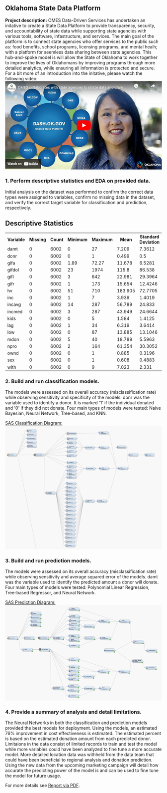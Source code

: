 ## Oklahoma State Data Platform

**Project description:** OMES Data-Driven Services has undertaken an initative to create a State Data Platform to provide transparency, security, and accountability of state data while supporting state agencies with various tools, software, infastructure, and services. The main goal of the platform is to connect state agencies who offer services to the public such as: food benefits, school programs, licensing programs, and mental healh; with a platform for seemless data sharing between state agencies. This hub-and-spoke model is will allow the State of Oklahoma to work together to improve the lives of Oklahomans by improving programs through more detailed analytics, while ensuring all information is protected and secure. For a bit more of an introduction into the initative, please watch the following video:
[![OMES collaborates with state agencies to utilize data and drive service efficiencies for Oklahomans](/images/Youtube_Thumbnail_SDP.png)](https://youtu.be/ZNxmbjxT_Uo "OMES collaborates with state agencies to utilize data and drive service efficiencies for Oklahomans")

### 1. Perform descriptive statistics and EDA on provided data.

Initial analysis on the dataset was performed to confirm the correct data types were assigned to variables, confirm no missing data in the dataset, and verify the correct target variable for classification and prediction, respectively.

<html>
<body>

<h2>Descriptive Statistics</h2>

<table style="width:100%">
  <tr>
    <th>Variable</th>	
    <th>Missing</th>
    <th>Count</th>
    <th>Minimum</th>
    <th>Maximum</th>
    <th>Mean</th>
    <th>Standard Deviation</th>
    <th>Skewness</th>
  </tr>
  <tr>
    <td>damt</td>
    <td>0</td>
    <td>6002</td>
    <td>0</td>
    <td>27</td>
    <td>7.209</td>
    <td>7.3612</td>
    <td>0.11698</td>
  </tr>
   <tr>
    <td>donr</td>
    <td>0</td>
    <td>6002</td>
    <td>0</td>
    <td>1</td>
    <td>0.499</td>
    <td>0.5</td>
    <td>0.00467</td>
  </tr>
  <tr>
    <td>gifa</td>
    <td>0</td>
    <td>6002</td>
    <td>1.89</td>
    <td>72.27</td>
    <td>11.678</td>
    <td>6.5281</td>
    <td>1.74146</td>
  </tr>
  <tr>
    <td>gifdol</td>
    <td>0</td>
    <td>6002</td>
    <td>23</td>
    <td>1974</td>
    <td>115.8</td>
    <td>86.538</td>
    <td>6.09138</td>
  </tr>
  <tr>
    <td>gifl</td>
    <td>0</td>
    <td>6002</td>
    <td>3</td>
    <td>642</td>
    <td>22.981</td>
    <td>29.3964</td>
    <td>7.18035</td>
  </tr>
  <tr>
    <td>gifr</td>
    <td>0</td>
    <td>6002</td>
    <td>1</td>
    <td>173</td>
    <td>15.654</td>
    <td>12.4246</td>
    <td>2.67345</td>
  </tr>
  <tr>
    <td>hv</td>
    <td>0</td>
    <td>6002</td>
    <td>51</td>
    <td>710</td>
    <td>183.905</td>
    <td>72.7705</td>
    <td>1.4889</td>
  </tr>
  <tr>
    <td>inc</td>
    <td>0</td>
    <td>6002</td>
    <td>1</td>
    <td>7</td>
    <td>3.939</td>
    <td>1.4019</td>
    <td>-0.01495</td>
  </tr>
  <tr>
    <td>incavg</td>
	<td>0</td>	
	<td>6002</td>
	<td>14</td>
	<td>287</td>
	<td>56.789</td>
	<td>24.833</td>
	<td>1.85779</td>
  </tr>
  <tr>
    <td>incmed</td>
	<td>0</td>	
	<td>6002</td>
	<td>3</td>	
	<td>287</td>
	<td>43.949</td>
	<td>24.6644</td>
	<td>2.00492</td>
  </tr>
  <tr>
    <td>kids</td>
	<td>0</td>	
	<td>6002</td>
	<td>0</td>	
	<td>5</td>
	<td>1.584</td>
	<td>1.4125</td>
	<td>0.39406</td>
  </tr>
  <tr>
    <td>lag</td>
	<td>0</td>	
	<td>6002</td>
	<td>1</td>	
	<td>34</td>
	<td>6.319</td>
	<td>3.6414</td>
	<td>2.41056</td>
  </tr>
  <tr>
    <td>low</td>
	<td>0</td>	
	<td>6002</td>
	<td>0</td>
	<td>87</td>
	<td>13.885</td>
	<td>13.1046</td>	
	<td>1.35139</td>
  </tr>
  <tr>
    <td>mdon</td>
	<td>0</td>	
	<td>6002</td>
	<td>5</td>	
	<td>40</td>
	<td>18.789</td>
	<td>5.5963</td>
	<td>1.1176</td>
  </tr>
  <tr>
    <td>npro</td>
	<td>0</td>	
	<td>6002</td>
	<td>2</td>	
	<td>164</td>
	<td>61.354</td>
	<td>30.3052</td>
	<td>0.28319</td>
  </tr>
  <tr>
    <td>ownd</td>
	<td>0</td>	
	<td>6002</td>	
	<td>0</td>
	<td>1</td>
	<td>0.885</td>
	<td>0.3196</td>
	<td>-2.40714</td>
  </tr>
  <tr>
    <td>sex</td>
	<td>0</td>
	<td>6002</td>
	<td>0</td>
	<td>1</td>
	<td>0.608</td>
	<td>0.4883</td>
	<td>-0.44168</td>
  </tr>
  <tr>
    <td>wlth</td>
	<td>0</td>	
	<td>6002</td>
	<td>0</td>	
	<td>9</td>	
	<td>7.023</td>	
	<td>2.331</td>	
	<td>-1.46091</td>
  </tr>
</table>
</body>
</html>

### 2. Build and run classification models.
The models were assessed on its overall accuracy (misclassification rate) while observing sensitivity and specificity of the models. donr was the variable used to identify a donor. It is marked '1' if the individual donated and '0' if they did not donate. Four main types of models were tested: Naive Bayesian, Neural Network, Tree-based, and KNN. 

[SAS Classification Diagram:](/SAS/Classification.xml)
<img src="/images/sas_classification.png?raw=true"/>

### 3. Build and run prediction models.
The models were assessed on its overall accuracy (misclassification rate) while observing sensitivity and average squared error of the models. damt was the variable used to identify the predicted amount a donor will donate. Four main types of models were tested: Polynomial Linear Regression, Tree-based Regressor, and Neural Network.

[SAS Prediction Diagram:](/SAS/Prediction.xml)
<img src="/images/sas_prediction.png?raw=true"/>

### 4. Provide a summary of analysis and detail limitations.

The Neural Networks in both the classification and prediction models provided the best models for deployment. Using the models, an estimated 76% improvement in cost effectiveness is estimated. The estimated percent is based on the estimated donation amount from each predicted donor. Limitaions in the data consist of limited records to train and test the model while more variables could have been analyzed to fine tune a more accurate model. More detailed location data was withheld from the data team that could have been beneficial to regional analysis and donation prediction. Using the new data from the upcoming marketing campaign will detail how accurate the predicting power of the model is and can be used to fine tune the model for future usage.

For more details see [Report via PDF](/SAS/Nonprofit_marketing_report.pdf).
